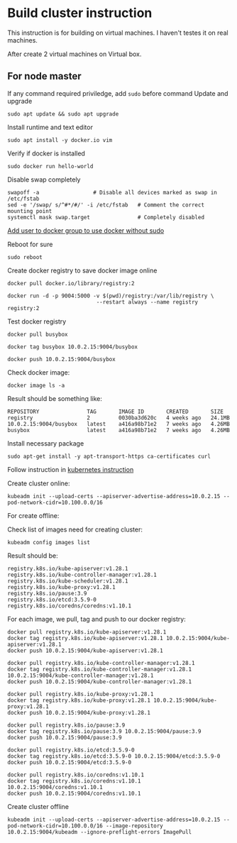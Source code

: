 # Build cluster instruction
This instruction is for building on virtual machines. I haven't testes it on real machines.

After create 2 virtual machines on Virtual box.
## For node master
If any command required priviledge, add `sudo` before command
Update and upgrade 
```
sudo apt update && sudo apt upgrade
```

Install runtime and text editor
```
sudo apt install -y docker.io vim
```

Verify if docker is installed
```
sudo docker run hello-world
```

Disable swap completely
```
swapoff -a                 # Disable all devices marked as swap in /etc/fstab
sed -e '/swap/ s/^#*/#/' -i /etc/fstab   # Comment the correct mounting point
systemctl mask swap.target               # Completely disabled
```

[Add user to docker group to use docker without sudo](https://docs.docker.com/engine/install/linux-postinstall/)

Reboot for sure
```
sudo reboot
```

Create docker registry to save docker image online
```
docker pull docker.io/library/registry:2
```
```
docker run -d -p 9004:5000 -v $(pwd)/registry:/var/lib/registry \
							--restart always --name registry registry:2
```


Test docker registry
```
docker pull busybox
```
```
docker tag busybox 10.0.2.15:9004/busybox
```
```
docker push 10.0.2.15:9004/busybox
```

Check docker image:
```
docker image ls -a
```
Result should be something like:
```
REPOSITORY               TAG       IMAGE ID       CREATED       SIZE
registry                 2         0030ba3d620c   4 weeks ago   24.1MB
10.0.2.15:9004/busybox   latest    a416a98b71e2   7 weeks ago   4.26MB
busybox                  latest    a416a98b71e2   7 weeks ago   4.26MB
```

Install necessary package
```
sudo apt-get install -y apt-transport-https ca-certificates curl
```

Follow instruction in [kubernetes instruction](https://kubernetes.io/docs/setup/production-environment/tools/kubeadm/install-kubeadm/)

Create cluster online:
```
kubeadm init --upload-certs --apiserver-advertise-address=10.0.2.15 --pod-network-cidr=10.100.0.0/16
```

For create offline:

Check list of images need for creating cluster:
```
kubeadm config images list
```
Result should be:
```
registry.k8s.io/kube-apiserver:v1.28.1
registry.k8s.io/kube-controller-manager:v1.28.1
registry.k8s.io/kube-scheduler:v1.28.1
registry.k8s.io/kube-proxy:v1.28.1
registry.k8s.io/pause:3.9
registry.k8s.io/etcd:3.5.9-0
registry.k8s.io/coredns/coredns:v1.10.1
```

For each image, we pull, tag and push to our docker registry:
```
docker pull registry.k8s.io/kube-apiserver:v1.28.1
docker tag registry.k8s.io/kube-apiserver:v1.28.1 10.0.2.15:9004/kube-apiserver:v1.28.1
docker push 10.0.2.15:9004/kube-apiserver:v1.28.1
```

```
docker pull registry.k8s.io/kube-controller-manager:v1.28.1
docker tag registry.k8s.io/kube-controller-manager:v1.28.1 10.0.2.15:9004/kube-controller-manager:v1.28.1
docker push 10.0.2.15:9004/kube-controller-manager:v1.28.1
```

```
docker pull registry.k8s.io/kube-proxy:v1.28.1
docker tag registry.k8s.io/kube-proxy:v1.28.1 10.0.2.15:9004/kube-proxy:v1.28.1
docker push 10.0.2.15:9004/kube-proxy:v1.28.1
```

```
docker pull registry.k8s.io/pause:3.9
docker tag registry.k8s.io/pause:3.9 10.0.2.15:9004/pause:3.9
docker push 10.0.2.15:9004/pause:3.9
```

```
docker pull registry.k8s.io/etcd:3.5.9-0
docker tag registry.k8s.io/etcd:3.5.9-0 10.0.2.15:9004/etcd:3.5.9-0
docker push 10.0.2.15:9004/etcd:3.5.9-0
```

```
docker pull registry.k8s.io/coredns:v1.10.1
docker tag registry.k8s.io/coredns:v1.10.1 10.0.2.15:9004/coredns:v1.10.1
docker push 10.0.2.15:9004/coredns:v1.10.1
```


Create cluster offline

```
kubeadm init --upload-certs --apiserver-advertise-address=10.0.2.15 --pod-network-cidr=10.100.0.0/16 --image-repository 10.0.2.15:9004/kubeadm --ignore-preflight-errors ImagePull
```
